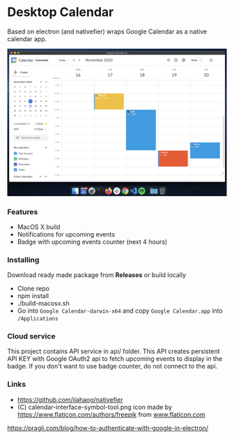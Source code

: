 # Desktop Calendar

Based on electron (and nativefier) wraps Google Calendar as a native calendar app.

![Screenshot](./desktop-app.png)

### Features

- MacOS X build
- Notifications for upcoming events
- Badge with upcoming events counter (next 4 hours)

### Installing

Download ready made package from **Releases** or build locally

- Clone repo
- npm install
- ./build-macosx.sh
- Go into `Google Calendar-darwin-x64` and copy `Google Calendar.app` into `/Applications`

### Cloud service

This project contains API service in api/ folder. This API creates persistent API KEY with Google OAuth2 api to fetch upcoming events to display in the badge.
If you don't want to use badge counter, do not connect to the api.

### Links

- https://github.com/jiahaog/nativefier
- (C) calendar-interface-symbol-tool.png icon made by https://www.flaticon.com/authors/freepik from www.flaticon.com

https://pragli.com/blog/how-to-authenticate-with-google-in-electron/
